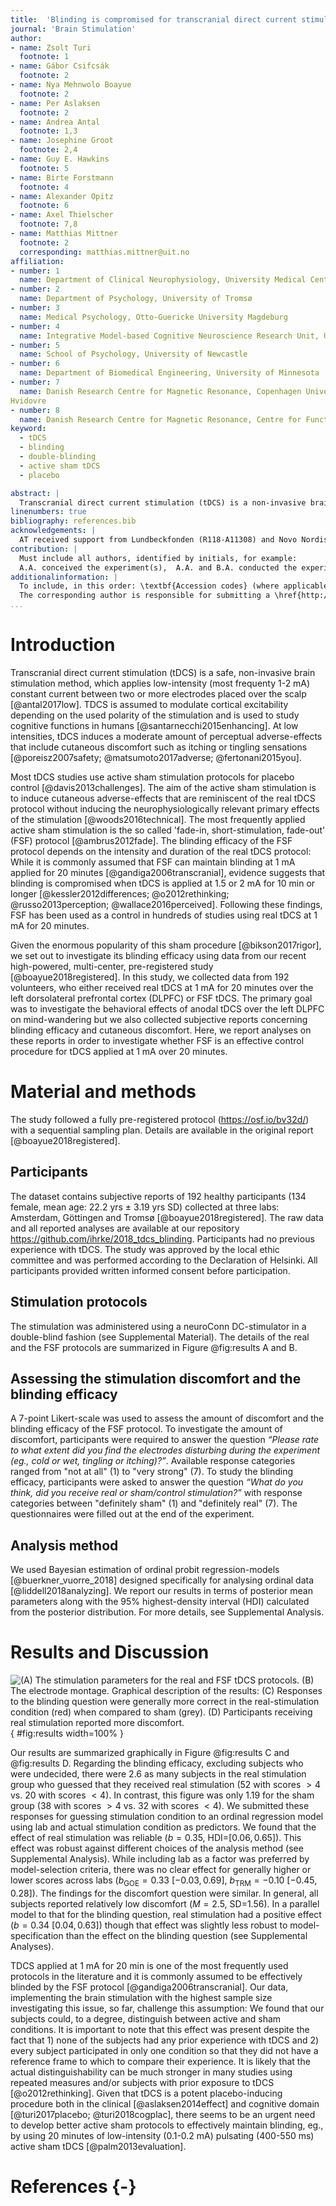 ```yaml
---
title:  'Blinding is compromised for transcranial direct current stimulation at 1 mA for 20 min in young healthy adults'
journal: 'Brain Stimulation'
author:
- name: Zsolt Turi
  footnote: 1
- name: Gábor Csifcsák
  footnote: 2
- name: Nya Mehnwolo Boayue
  footnote: 2
- name: Per Aslaksen
  footnote: 2
- name: Andrea Antal
  footnote: 1,3
- name: Josephine Groot
  footnote: 2,4
- name: Guy E. Hawkins
  footnote: 5
- name: Birte Forstmann
  footnote: 4
- name: Alexander Opitz
  footnote: 6
- name: Axel Thielscher
  footnote: 7,8
- name: Matthias Mittner
  footnote: 2
  corresponding: matthias.mittner@uit.no
affiliation:
- number: 1
  name: Department of Clinical Neurophysiology, University Medical Center Göttingen
- number: 2
  name: Department of Psychology, University of Tromsø 
- number: 3
  name: Medical Psychology, Otto-Guericke University Magdeburg
- number: 4
  name: Integrative Model-based Cognitive Neuroscience Research Unit, University of Amsterdam
- number: 5
  name: School of Psychology, University of Newcastle
- number: 6
  name: Department of Biomedical Engineering, University of Minnesota
- number: 7
  name: Danish Research Centre for Magnetic Resonance, Copenhagen University Hospital
Hvidovre
- number: 8
  name: Danish Research Centre for Magnetic Resonance, Centre for Functional and Diagnostic Imaging and Research, Copenhagen University Hospital Hvidovre, Denmark
keyword:
  - tDCS
  - blinding
  - double-blinding
  - active sham tDCS
  - placebo

abstract: |
  Transcranial direct current stimulation (tDCS) is a non-invasive brain stimulation method that is frequently used to study cortical excitability changes and their impact on cognitive functions in humans. While most stimulators are capable of operating in double-blind mode, the amount of discomfort experienced during tDCS may break blinding. Therefore, specifically designed sham stimulation protocols are being used. The "fade-in, short-stimulation, fade-out" (FSF) protocol has been used in hundreds of studies and is commonly believed to be indistinguishable from real stimulation applied at 1 mA for 20 minutes. We analyzed subjective reports of 192 volunteers, who either received real tDCS (n=96) or FSF tDCS (n=96). Participants reported more discomfort for real tDCS and correctly guessed the condition above chance-level. These findings indicate that FSF does not ensure complete blinding in this setting and that better active sham protocols are needed for effectively blinding this commonly used real tDCS protocol.
linenumbers: true
bibliography: references.bib 
acknowledgements: |
  AT received support from Lundbeckfonden (R118-A11308) and Novo Nordisk Fonden by a synergy grant on Biophysically adjusted state-informed cortex stimulation (BASICS; NNF14OC0011413).
contribution: | 
  Must include all authors, identified by initials, for example:
  A.A. conceived the experiment(s),  A.A. and B.A. conducted the experiment(s), C.A. and D.A. analysed the results.  All authors reviewed the manuscript.
additionalinformation: |
  To include, in this order: \textbf{Accession codes} (where applicable); \textbf{Competing financial interests} (mandatory statement).
  The corresponding author is responsible for submitting a \href{http://www.nature.com/srep/policies/index.html#competing}{competing financial interests statement} on behalf of all authors of the paper. This statement must be included in the submitted article file.
...
```


# Introduction

Transcranial direct current stimulation (tDCS) is a safe, non-invasive brain stimulation method, which applies low-intensity (most frequenty 1-2 mA) constant current between two or more electrodes placed over the scalp [@antal2017low]. TDCS is assumed to modulate cortical excitability depending on the used polarity of the stimulation and is used to study cognitive functions in humans [@santarnecchi2015enhancing]. At low intensities, tDCS induces a moderate amount of perceptual adverse-effects that include cutaneous discomfort such as itching or tingling sensations [@poreisz2007safety; @matsumoto2017adverse; @fertonani2015you].

Most tDCS studies use active sham stimulation protocols for placebo control [@davis2013challenges]. The aim of the active sham stimulation is to induce cutaneous adverse-effects that are reminiscent of the real tDCS protocol without inducing the neurophysiologically relevant primary effects of the stimulation [@woods2016technical]. The most frequently applied active sham stimulation is the so called 'fade-in, short-stimulation, fade-out' (FSF) protocol [@ambrus2012fade]. The blinding efficacy of the FSF protocol depends on the intensity and duration of the real tDCS protocol: While it is commonly assumed that FSF can maintain blinding at 1 mA applied for 20 minutes [@gandiga2006transcranial], evidence suggests that blinding is compromised when tDCS is applied at 1.5 or 2 mA for 10 min or longer [@kessler2012differences; @o2012rethinking; @russo2013perception; @wallace2016perceived]. Following these findings, FSF has been used as a control in hundreds of studies using real tDCS at 1 mA for 20 minutes.

Given the enormous popularity of this sham procedure [@bikson2017rigor], we set out to investigate its blinding efficacy using data from our recent high-powered, multi-center, pre-registered study [@boayue2018registered]. In this study, we collected data from 192 volunteers, who either received real tDCS at 1 mA for 20 minutes over the left dorsolateral prefrontal cortex (DLPFC) or FSF tDCS. The primary goal was to investigate the behavioral effects of anodal tDCS over the left DLPFC on mind-wandering but we also collected subjective reports concerning blinding efficacy and cutaneous discomfort. Here, we report analyses on these reports in order to investigate whether FSF is an effective control procedure for tDCS applied at 1 mA over 20 minutes.

# Material and methods

The study followed a fully pre-registered protocol (<https://osf.io/bv32d/>) with a sequential sampling plan. Details are available in the original report [@boayue2018registered].

## Participants 

The dataset contains subjective reports of 192 healthy participants (134 female, mean age: 22.2 yrs $\pm$ 3.19 yrs SD)  collected at three labs: Amsterdam, Göttingen and Tromsø [@boayue2018registered]. The raw data and all reported analyses are available at our repository <https://github.com/ihrke/2018_tdcs_blinding>. Participants had no previous experience with tDCS. The study was approved by the local ethic committee and was performed according to the Declaration of Helsinki. All participants provided written informed consent before participation. 

## Stimulation protocols

The stimulation was administered using a neuroConn DC-stimulator in a double-blind fashion (see Supplemental Material). The details of the real and the FSF protocols are summarized in Figure @fig:results A and B.

## Assessing the stimulation discomfort and the blinding efficacy

A 7-point Likert-scale was used to assess the amount of discomfort and the blinding efficacy of the FSF protocol. To investigate the amount of discomfort, participants were required to answer the question *“Please rate to what extent did you find the electrodes disturbing during the experiment (eg., cold or wet, tingling or itching)?”*. Available response categories ranged from  "not at all" (1) to "very strong" (7). To study the blinding efficacy, participants were asked to answer the question *“What do you think, did you receive real or sham/control stimulation?”* with response categories between "definitely sham" (1) and "definitely real" (7). The questionnaires were filled out at the end of the experiment. 

## Analysis method

We used Bayesian estimation of ordinal probit regression-models [@buerkner_vuorre_2018] designed specifically for analysing ordinal data [@liddell2018analyzing]. We report our results in terms of posterior mean parameters along with the 95% highest-density interval (HDI) calculated from the posterior distribution. For more details, see Supplemental Analysis.

# Results and Discussion

![(A) The stimulation parameters for the real and FSF tDCS protocols. (B) The electrode montage. Graphical description of the results: (C) Responses to the blinding question were generally more correct in the real-stimulation condition (red) when compared to sham (grey). (D) Participants receiving real stimulation reported more discomfort.](pics/figure1.png){ #fig:results width=100% }

Our results are summarized graphically in Figure @fig:results C and @fig:results D. Regarding the blinding efficacy, excluding subjects who were undecided, there were 2.6 as many subjects in the real stimulation group who guessed that they received real stimulation (52 with scores $>4$ vs. 20 with scores $<4$). In contrast, this figure was only 1.19 for the sham group (38 with scores $>4$ vs. 32 with scores $<4$). We submitted these responses for guessing stimulation condition to an ordinal regression model using lab and actual stimulation condition as predictors. We found that the effect of real stimulation was reliable ($b=0.35$, HDI=$[0.06, 0.65]$). This effect was robust against different choices of the analysis method (see Supplemental Analysis). While including lab as a factor was preferred by model-selection criteria, there was no clear effect for generally higher or lower scores across labs ($b_{\text{GOE}}=0.33$ $[-0.03, 0.69]$, $b_{\text{TRM}}=-0.10$ $[-0.45,0.28]$). The findings for the discomfort question were similar. In general, all subjects reported relatively low discomfort ($M=2.5$, SD=$1.56$). In a parallel model to that for the blinding question, real stimulation had a positive effect ($b=0.34$ $[0.04, 0.63]$) though that effect was slightly less robust to model-specification than the effect on the blinding question (see Supplemental Analyses). 

TDCS applied at 1 mA for 20 min is one of the most frequently used protocols in the literature and it is commonly assumed to be effectively blinded by the FSF protocol [@gandiga2006transcranial]. Our data, implementing the brain stimulation with the highest sample size investigating this issue, so far, challenge this assumption: We found that our subjects could, to a degree, distinguish between active and sham conditions. It is important to note that this effect was present despite the fact that 1) none of the subjects had any prior experience with tDCS and 2) every subject participated in only one condition so that they did not have a reference frame to which to compare their experience. It is likely that the actual distinguishability can be much stronger in many studies using repeated measures and/or subjects with prior exposure to tDCS [@o2012rethinking]. Given that tDCS is a potent placebo-inducing procedure both in the clinical  [@aslaksen2014effect] and cognitive domain [@turi2017placebo; @turi2018cogplac], there seems to be an urgent need to develop better active sham protocols to effectively maintain blinding, eg., by using 20 minutes of low-intensity (0.1-0.2 mA) pulsating (400-550 ms) active sham tDCS [@palm2013evaluation].


<!--
Recent evidence indicates that younger participants can better distinguish between real and active sham stimulations than older participants, which could compromise effective blinding among younger adults [@wallace2016perceived]. One possible explanation for our findings might be that our participants were \textit{de facto} younger (mean age 22.2 years) than those in this earlier study (mean age between 46.3 and 62.3 years) [@gandiga2006transcranial]. Our findings demonstrate the need to develop active sham protocols to effectively blind tDCS at 1 mA for 20 min. 
-->


# References {-}

<!-- -->
